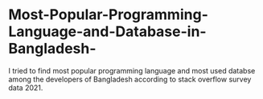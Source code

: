 # Most-Popular-Programming-Language-and-Database-in-Bangladesh-
I tried to find most popular programming language and most used databse among the developers of Bangladesh according to stack overflow survey data 2021.
